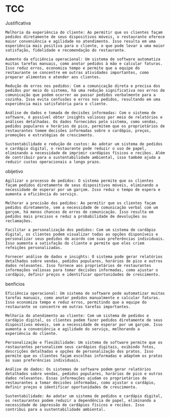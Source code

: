 # TCC

Justificativa

    Melhoria da experiência do cliente: Ao permitir que os clientes façam pedidos diretamente de seus dispositivos móveis, o restaurante oferece maior conveniência e agilidade no atendimento. Isso resulta em uma experiência mais positiva para o cliente, o que pode levar a uma maior satisfação, fidelidade e recomendação do restaurante.

    Aumento da eficiência operacional: Um sistema de software automatiza muitas tarefas manuais, como anotar pedidos à mão e calcular faturas. Isso reduz erros, economiza tempo e permite que a equipe do restaurante se concentre em outras atividades importantes, como preparar alimentos e atender aos clientes.

    Redução de erros nos pedidos: Com a comunicação direta e precisa dos pedidos por meio do sistema, há uma redução significativa nos erros de comunicação que podem ocorrer ao passar pedidos verbalmente para a cozinha. Isso evita confusões e erros nos pedidos, resultando em uma experiência mais satisfatória para o cliente.

    Análise de dados e tomada de decisões informadas: Com o sistema de software, é possível obter insights valiosos por meio de relatórios e análises detalhadas. Os dados fornecidos pelo sistema, como vendas, pedidos populares e horários de pico, permitem que os proprietários de restaurantes tomem decisões informadas sobre o cardápio, preços, promoções e estratégias de crescimento.

    Sustentabilidade e redução de custos: Ao adotar um sistema de pedidos e cardápio digital, o restaurante pode reduzir o uso de papel, eliminando a necessidade de imprimir cardápios físicos e recibos. Além de contribuir para a sustentabilidade ambiental, isso também ajuda a reduzir custos operacionais a longo prazo.

obijetivo 

    Agilizar o processo de pedidos: O sistema permite que os clientes façam pedidos diretamente de seus dispositivos móveis, eliminando a necessidade de esperar por um garçom. Isso reduz o tempo de espera e aumenta a eficiência do serviço.

    Melhorar a precisão dos pedidos: Ao permitir que os clientes façam pedidos diretamente, sem a necessidade de comunicação verbal com um garçom, há menos chances de erros de comunicação. Isso resulta em pedidos mais precisos e reduz a probabilidade de devoluções ou reclamações.

    Facilitar a personalização dos pedidos: Com um sistema de cardápio digital, os clientes podem visualizar todas as opções disponíveis e personalizar seus pedidos de acordo com suas preferências individuais. Isso aumenta a satisfação do cliente e permite que eles criem refeições personalizadas.

    Fornecer análise de dados e insights: O sistema pode gerar relatórios detalhados sobre vendas, pedidos populares, horários de pico e outros dados relevantes. Isso fornece aos proprietários de restaurantes informações valiosas para tomar decisões informadas, como ajustar o cardápio, definir preços e identificar oportunidades de crescimento.

    
benficios

    Eficiência operacional: Um sistema de software pode automatizar muitas tarefas manuais, como anotar pedidos manualmente e calcular faturas. Isso economiza tempo e reduz erros, permitindo que a equipe do restaurante se concentre em outras tarefas importantes.

    Melhoria do atendimento ao cliente: Com um sistema de pedidos e cardápio digital, os clientes podem fazer pedidos diretamente de seus dispositivos móveis, sem a necessidade de esperar por um garçom. Isso aumenta a conveniência e agilidade do serviço, melhorando a experiência do cliente.

    Personalização e flexibilidade: Um sistema de software permite que os restaurantes personalizem seus cardápios digitais, exibindo fotos, descrições detalhadas e opções de personalização dos pratos. Isso permite que os clientes façam escolhas informadas e adaptem os pratos às suas preferências individuais.

    Análise de dados: Os sistemas de software podem gerar relatórios detalhados sobre vendas, pedidos populares, horários de pico e outros dados relevantes. Essas informações ajudam os proprietários de restaurantes a tomar decisões informadas, como ajustar o cardápio, definir preços e identificar oportunidades de crescimento.

    Sustentabilidade: Ao adotar um sistema de pedidos e cardápio digital, os restaurantes podem reduzir a dependência de papel, eliminando a necessidade de impressão de cardápios físicos e recibos. Isso contribui para a sustentabilidade ambiental.
